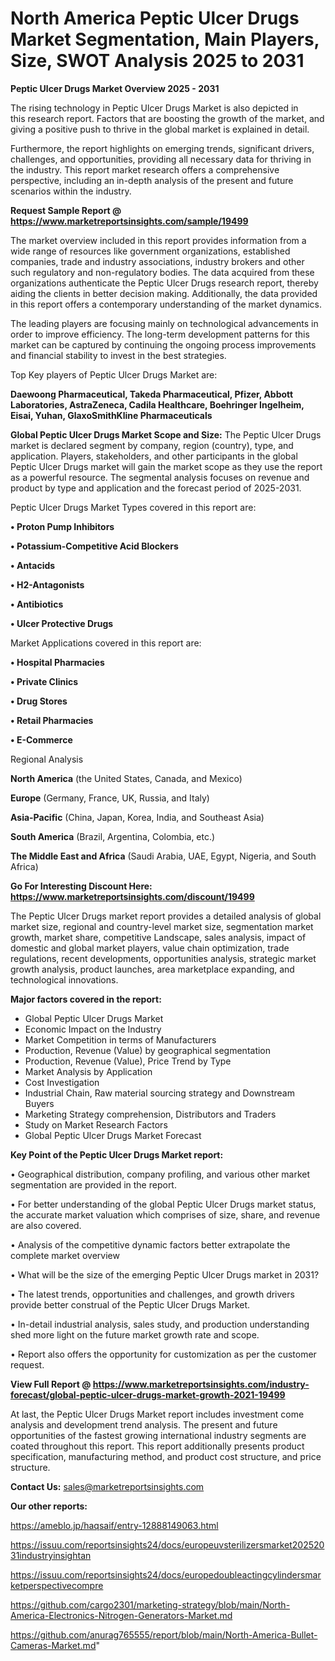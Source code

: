 # North America Peptic Ulcer Drugs Market Segmentation, Main Players, Size, SWOT Analysis 2025 to 2031

<Strong> Peptic Ulcer Drugs Market Overview 2025 - 2031</strong>

The rising technology in Peptic Ulcer Drugs Market is also depicted in this research report. Factors that are boosting the growth of the market, and giving a positive push to thrive in the global market is explained in detail.

Furthermore, the report highlights on emerging trends, significant drivers, challenges, and opportunities, providing all necessary data for thriving in the industry. This report market research offers a comprehensive perspective, including an in-depth analysis of the present and future scenarios within the industry.

<strong>Request Sample Report @ <a href=https://www.marketreportsinsights.com/sample/19499>https://www.marketreportsinsights.com/sample/19499</a></strong>

The market overview included in this report provides information from a wide range of resources like government organizations, established companies, trade and industry associations, industry brokers and other such regulatory and non-regulatory bodies. The data acquired from these organizations authenticate the Peptic Ulcer Drugs research report, thereby aiding the clients in better decision making. Additionally, the data provided in this report offers a contemporary understanding of the market dynamics.

The leading players are focusing mainly on technological advancements in order to improve efficiency. The long-term development patterns for this market can be captured by continuing the ongoing process improvements and financial stability to invest in the best strategies.

Top Key players of Peptic Ulcer Drugs Market are:

<strong>Daewoong Pharmaceutical, Takeda Pharmaceutical, Pfizer, Abbott Laboratories, AstraZeneca, Cadila Healthcare, Boehringer Ingelheim, Eisai, Yuhan, GlaxoSmithKline Pharmaceuticals</strong>

<strong><b>Global Peptic Ulcer Drugs Market Scope and Size:</b></strong>
The Peptic Ulcer Drugs market is declared segment by company, region (country), type, and application. Players, stakeholders, and other participants in the global Peptic Ulcer Drugs market will gain the market scope as they use the report as a powerful resource. The segmental analysis focuses on revenue and product by type and application and the forecast period of 2025-2031.

Peptic Ulcer Drugs Market Types covered in this report are:

<strong>• Proton Pump Inhibitors

• Potassium-Competitive Acid Blockers

• Antacids

• H2-Antagonists

• Antibiotics

• Ulcer Protective Drugs</strong>

Market Applications covered in this report are:

<strong>• Hospital Pharmacies

• Private Clinics

• Drug Stores

• Retail Pharmacies

• E-Commerce</strong> 

Regional Analysis

<strong>North America</strong> (the United States, Canada, and Mexico)

<strong>Europe</strong> (Germany, France, UK, Russia, and Italy)

<strong>Asia-Pacific</strong> (China, Japan, Korea, India, and Southeast Asia)

<strong>South America</strong> (Brazil, Argentina, Colombia, etc.)

<strong>The Middle East and Africa</strong> (Saudi Arabia, UAE, Egypt, Nigeria, and South Africa)

<strong>Go For Interesting Discount Here: <a href=https://www.marketreportsinsights.com/discount/19499>https://www.marketreportsinsights.com/discount/19499</a></strong>

The Peptic Ulcer Drugs market report provides a detailed analysis of global market size, regional and country-level market size, segmentation market growth, market share, competitive Landscape, sales analysis, impact of domestic and global market players, value chain optimization, trade regulations, recent developments, opportunities analysis, strategic market growth analysis, product launches, area marketplace expanding, and technological innovations.

<strong><b>Major factors covered in the report:</b></strong>
<ul>
  <li>Global Peptic Ulcer Drugs Market </li>
  <li>Economic Impact on the Industry</li>
  <li>Market Competition in terms of Manufacturers</li>
  <li>Production, Revenue (Value) by geographical segmentation</li>
  <li>Production, Revenue (Value), Price Trend by Type</li>
  <li>Market Analysis by Application</li>
  <li>Cost Investigation</li>
  <li>Industrial Chain, Raw material sourcing strategy and Downstream Buyers</li>
  <li>Marketing Strategy comprehension, Distributors and Traders</li>
  <li>Study on Market Research Factors</li>
  <li>Global Peptic Ulcer Drugs Market Forecast</li>
</ul>

<strong><b>Key Point of the Peptic Ulcer Drugs Market report:</b></strong>

• Geographical distribution, company profiling, and various other market segmentation are provided in the report.

• For better understanding of the global Peptic Ulcer Drugs market status, the accurate market valuation which comprises of size, share, and revenue are also covered.

• Analysis of the competitive dynamic factors better extrapolate the complete market overview

• What will be the size of the emerging Peptic Ulcer Drugs market in 2031?

• The latest trends, opportunities and challenges, and growth drivers provide better construal of the Peptic Ulcer Drugs Market.

• In-detail industrial analysis, sales study, and production understanding shed more light on the future market growth rate and scope.

• Report also offers the opportunity for customization as per the customer request.

<strong><b>View Full Report @ <a href=https://www.marketreportsinsights.com/industry-forecast/global-peptic-ulcer-drugs-market-growth-2021-19499>https://www.marketreportsinsights.com/industry-forecast/global-peptic-ulcer-drugs-market-growth-2021-19499</a></b></strong>


At last, the Peptic Ulcer Drugs Market report includes investment come analysis and development trend analysis. The present and future opportunities of the fastest growing international industry segments are coated throughout this report. This report additionally presents product specification, manufacturing method, and product cost structure, and price structure.

<strong>Contact Us:</strong>
sales@marketreportsinsights.com

<strong>Our other reports:</strong>

<a href=https://ameblo.jp/haqsaif/entry-12888149063.html>https://ameblo.jp/haqsaif/entry-12888149063.html</a>

<a href=https://issuu.com/reportsinsights24/docs/europeuvsterilizersmarket20252031industryinsightan>https://issuu.com/reportsinsights24/docs/europeuvsterilizersmarket20252031industryinsightan</a>

<a href=https://issuu.com/reportsinsights24/docs/europedoubleactingcylindersmarketperspectivecompre>https://issuu.com/reportsinsights24/docs/europedoubleactingcylindersmarketperspectivecompre</a>

<a href=https://github.com/cargo2301/marketing-strategy/blob/main/North-America-Electronics-Nitrogen-Generators-Market.md>https://github.com/cargo2301/marketing-strategy/blob/main/North-America-Electronics-Nitrogen-Generators-Market.md</a>

<a href=https://github.com/anurag765555/report/blob/main/North-America-Bullet-Cameras-Market.md>https://github.com/anurag765555/report/blob/main/North-America-Bullet-Cameras-Market.md</a>"
